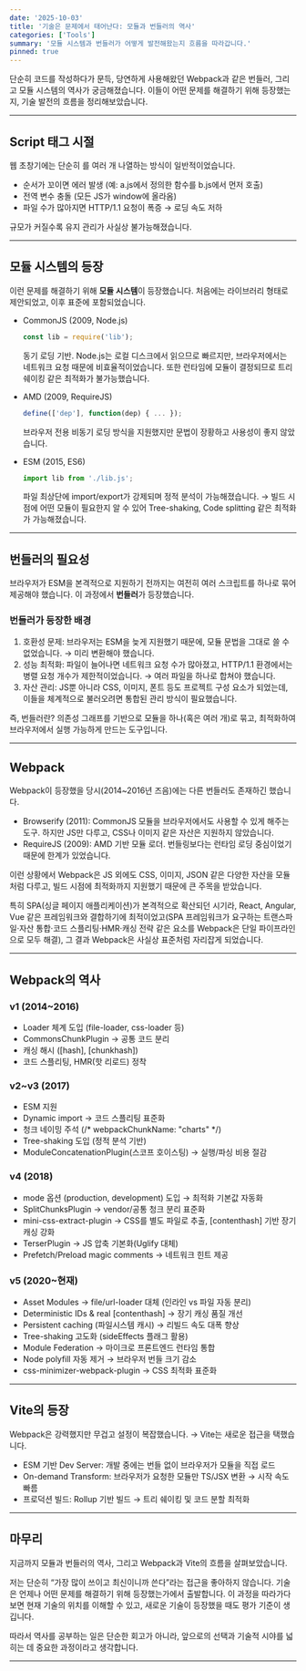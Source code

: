 ```yaml
---
date: '2025-10-03'
title: '기술은 문제에서 태어난다: 모듈과 번들러의 역사'
categories: ['Tools']
summary: '모듈 시스템과 번들러가 어떻게 발전해왔는지 흐름을 따라갑니다.'
pinned: true
---
```


단순히 코드를 작성하다가 문득, 당연하게 사용해왔던 Webpack과 같은 번들러, 그리고 모듈 시스템의 역사가 궁금해졌습니다. 이들이 어떤 문제를 해결하기 위해 등장했는지, 기술 발전의 흐름을 정리해보았습니다.

---

## Script 태그 시절

웹 초창기에는 단순히 <script src="a.js"></script>를 여러 개 나열하는 방식이 일반적이었습니다.

* 순서가 꼬이면 에러 발생 (예: a.js에서 정의한 함수를 b.js에서 먼저 호출)
* 전역 변수 충돌 (모든 JS가 window에 올라옴)
* 파일 수가 많아지면 HTTP/1.1 요청이 폭증 → 로딩 속도 저하

규모가 커질수록 유지 관리가 사실상 불가능해졌습니다.

---

## 모듈 시스템의 등장

이런 문제를 해결하기 위해 **모듈 시스템**이 등장했습니다. 처음에는 라이브러리 형태로 제안되었고, 이후 표준에 포함되었습니다.

* CommonJS (2009, Node.js)

  ```js
  const lib = require('lib');
  ```

  동기 로딩 기반. Node.js는 로컬 디스크에서 읽으므로 빠르지만, 브라우저에서는 네트워크 요청 때문에 비효율적이었습니다. 또한 런타임에 모듈이 결정되므로 트리 쉐이킹 같은 최적화가 불가능했습니다.

* AMD (2009, RequireJS)

  ```js
  define(['dep'], function(dep) { ... });
  ```

  브라우저 전용 비동기 로딩 방식을 지원했지만 문법이 장황하고 사용성이 좋지 않았습니다.

* ESM (2015, ES6)

  ```js
  import lib from './lib.js';
  ```

  파일 최상단에 import/export가 강제되며 정적 분석이 가능해졌습니다.
  → 빌드 시점에 어떤 모듈이 필요한지 알 수 있어 Tree-shaking, Code splitting 같은 최적화가 가능해졌습니다.

---

## 번들러의 필요성

브라우저가 ESM을 본격적으로 지원하기 전까지는 여전히 여러 스크립트를 하나로 묶어 제공해야 했습니다. 이 과정에서 **번들러**가 등장했습니다.

### 번들러가 등장한 배경

1. 호환성 문제: 브라우저는 ESM을 늦게 지원했기 때문에, 모듈 문법을 그대로 쓸 수 없었습니다. → 미리 변환해야 했습니다.
2. 성능 최적화: 파일이 늘어나면 네트워크 요청 수가 많아졌고, HTTP/1.1 환경에서는 병렬 요청 개수가 제한적이었습니다. → 여러 파일을 하나로 합쳐야 했습니다.
3. 자산 관리: JS뿐 아니라 CSS, 이미지, 폰트 등도 프로젝트 구성 요소가 되었는데, 이들을 체계적으로 불러오려면 통합된 관리 방식이 필요했습니다.

즉, 번들러란?
의존성 그래프를 기반으로 모듈을 하나(혹은 여러 개)로 묶고, 최적화하여 브라우저에서 실행 가능하게 만드는 도구입니다.

---

## Webpack

Webpack이 등장했을 당시(2014~2016년 즈음)에는 다른 번들러도 존재하긴 했습니다.

* Browserify (2011): CommonJS 모듈을 브라우저에서도 사용할 수 있게 해주는 도구. 하지만 JS만 다루고, CSS나 이미지 같은 자산은 지원하지 않았습니다.
* RequireJS (2009): AMD 기반 모듈 로더. 번들링보다는 런타임 로딩 중심이었기 때문에 한계가 있었습니다.

이런 상황에서 Webpack은 JS 외에도 CSS, 이미지, JSON 같은 다양한 자산을 모듈처럼 다루고, 빌드 시점에 최적화까지 지원했기 때문에 큰 주목을 받았습니다.

특히 SPA(싱글 페이지 애플리케이션)가 본격적으로 확산되던 시기라, React, Angular, Vue 같은 프레임워크와 결합하기에 최적이었고(SPA 프레임워크가 요구하는 트랜스파일·자산 통합·코드 스플리팅·HMR·캐싱 전략 같은 요소를 Webpack은 단일 파이프라인으로 모두 해결), 그 결과 Webpack은 사실상 표준처럼 자리잡게 되었습니다.

---

## Webpack의 역사

### v1 (2014~2016)

* Loader 체계 도입 (file-loader, css-loader 등)
* CommonsChunkPlugin → 공통 코드 분리
* 캐싱 해시 ([hash], [chunkhash])
* 코드 스플리팅, HMR(핫 리로드) 정착

### v2~v3 (2017)

* ESM 지원
* Dynamic import → 코드 스플리팅 표준화
* 청크 네이밍 주석 (/* webpackChunkName: "charts" */)
* Tree-shaking 도입 (정적 분석 기반)
* ModuleConcatenationPlugin(스코프 호이스팅) → 실행/파싱 비용 절감

### v4 (2018)

* mode 옵션 (production, development) 도입 → 최적화 기본값 자동화
* SplitChunksPlugin → vendor/공통 청크 분리 표준화
* mini-css-extract-plugin → CSS를 별도 파일로 추출, [contenthash] 기반 장기 캐싱 강화
* TerserPlugin → JS 압축 기본화(Uglify 대체)
* Prefetch/Preload magic comments → 네트워크 힌트 제공

### v5 (2020~현재)

* Asset Modules → file/url-loader 대체 (인라인 vs 파일 자동 분리)
* Deterministic IDs & real [contenthash] → 장기 캐싱 품질 개선
* Persistent caching (파일시스템 캐시) → 리빌드 속도 대폭 향상
* Tree-shaking 고도화 (sideEffects 플래그 활용)
* Module Federation → 마이크로 프론트엔드 런타임 통합
* Node polyfill 자동 제거 → 브라우저 번들 크기 감소
* css-minimizer-webpack-plugin → CSS 최적화 표준화

---

## Vite의 등장

Webpack은 강력했지만 무겁고 설정이 복잡했습니다.
→ Vite는 새로운 접근을 택했습니다.

* ESM 기반 Dev Server: 개발 중에는 번들 없이 브라우저가 모듈을 직접 로드
* On-demand Transform: 브라우저가 요청한 모듈만 TS/JSX 변환 → 시작 속도 빠름
* 프로덕션 빌드: Rollup 기반 빌드 → 트리 쉐이킹 및 코드 분할 최적화

---

## 마무리

지금까지 모듈과 번들러의 역사, 그리고 Webpack과 Vite의 흐름을 살펴보았습니다.

저는 단순히 “가장 많이 쓰이고 최신이니까 쓴다”라는 접근을 좋아하지 않습니다.
기술은 언제나 어떤 문제를 해결하기 위해 등장했는가에서 출발합니다.
이 과정을 따라가다 보면 현재 기술의 위치를 이해할 수 있고, 새로운 기술이 등장했을 때도 평가 기준이 생깁니다.

따라서 역사를 공부하는 일은 단순한 회고가 아니라, 앞으로의 선택과 기술적 시야를 넓히는 데 중요한 과정이라고 생각합니다.

---